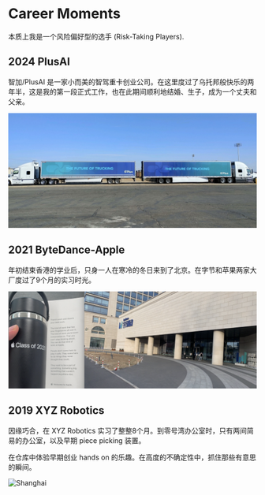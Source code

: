 # Career Moments
本质上我是一个风险偏好型的选手 (Risk-Taking Players). 

## 2024 PlusAI
智加/PlusAI 是一家小而美的智驾重卡创业公司。在这里度过了乌托邦般快乐的两年半，这是我的第一段正式工作，也在此期间顺利地结婚、生子，成为一个丈夫和父亲。

![PlusAI](/pics/2023_plus_trucks.jpeg)


## 2021 ByteDance-Apple

年初结束香港的学业后，只身一人在寒冷的冬日来到了北京。在字节和苹果两家大厂度过了9个月的实习时光。

![Beijing](/pics/2021_bj.png)

## 2019 XYZ Robotics

因缘巧合，在 XYZ Robotics 实习了整整8个月。到零号湾办公室时，只有两间简易的办公室，以及早期 piece picking 装置。

在仓库中体验早期创业 hands on 的乐趣。在高度的不确定性中，抓住那些有意思的瞬间。

![Shanghai](/pics/2019_sh.png)

